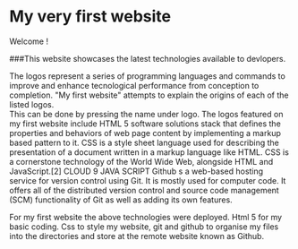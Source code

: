   # My very first website
  
  Welcome !
  
 ###This website showcases the latest technologies available to devlopers.  
 
 The logos represent a series of programming languages and commands to improve and enhance tecnological performance 
 from conception to completion.  "My first website" attempts to explain the origins of each of the listed logos.  
 This can be done by pressing the name under logo.  The logos featured on my first website include 
 HTML 5  software solutions stack that defines the properties and behaviors of web page content by implementing a markup based pattern to it.
 CSS  is a style sheet language used for describing the presentation of a document written in a markup language
 like HTML.  CSS is a cornerstone technology of the World Wide Web, alongside HTML and JavaScript.[2]
 CLOUD 9
 JAVA SCRIPT
 Github s a web-based hosting service for version control using Git. It is mostly used for computer code. It offers all of the distributed version control and source code management 
 (SCM) functionality of Git as well as adding its own features.
 
 
 For my first website the above technologies were deployed.  Html 5 for my basic coding.
 Css to style my website, git and github to organise  my files into the directories and store at the remote website
 known as Github.
